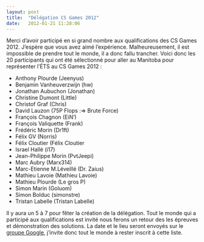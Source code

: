 ```yaml
---
layout: post
title:  "Délégation CS Games 2012"
date:   2012-01-21 11:28:06
---
```


Merci d’avoir participé en si grand nombre aux qualifications des CS Games 2012. J’espère que vous avez aimé l’expérience. Malheureusement, il est impossible de prendre tout le monde, il a donc fallu trancher. Voici donc les 20 participants qui ont été sélectionné pour aller au Manitoba pour représenter l’ÉTS au CS Games 2012 :

* Anthony Plourde (Jeenyus)
* Benjamin Vanheuverzwijn (hw)
* Jonathan Aubuchon (Jonathan)
* Christine Dumont (Little)
* Christof Graf (Chris)
* David Lauzon (75P Flops :=> Brute Force)
* François Chagnon (EiN’)
* François Valiquette (Frank)
* Frédéric Morin (Dr1ft)
* Félix GV (Norris)
* Félix Cloutier (Félix Cloutier
* Israel Hallé (i17)
* Jean-Philippe Morin (PvtJeepi)
* Marc Aubry (Marx314)
* Marc-Etienne M.Léveillé (Dr. Zaius)
* Mathieu Lavoie (Mathieu Lavoie)
* Mathieu Plourde (Le gros P)
* Simon Marin (Goluom)
* Simon Bolduc (simonstre)
* Tristan Labelle (Tristan Labelle)

Il y aura un 5 à 7 pour fêter la création de la délégation. Tout le monde qui a participé aux qualifications est invité nous ferons un retour des les épreuves et démonstration des solutions. La date et le lieu seront envoyés sur le [groupe Google](http://groups.google.com/group/dci_cs_games_2012), j’invite donc tout le monde à rester inscrit à cette liste.